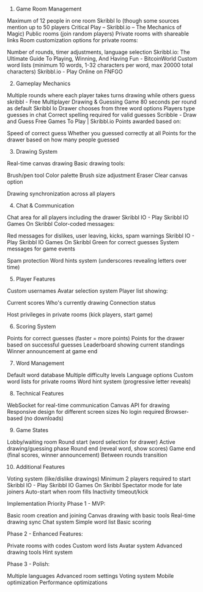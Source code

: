 1. Game Room Management

Maximum of 12 people in one room Skribbl Io (though some sources mention up to 50 players Critical Play – Skribbl.io – The Mechanics of Magic)
Public rooms (join random players)
Private rooms with shareable links
Room customization options for private rooms:

Number of rounds, timer adjustments, language selection Skribbl.io: The Ultimate Guide To Playing, Winning, And Having Fun - BitcoinWorld
Custom word lists (minimum 10 words, 1-32 characters per word, max 20000 total characters) Skribbl.io - Play Online on FNFGO



2. Gameplay Mechanics

Multiple rounds where each player takes turns drawing while others guess skribbl - Free Multiplayer Drawing & Guessing Game
80 seconds per round as default Skribbl Io
Drawer chooses from three word options
Players type guesses in chat
Correct spelling required for valid guesses Scribble - Draw and Guess Free Games To Play | Skribbl.io
Points awarded based on:

Speed of correct guess
Whether you guessed correctly at all
Points for the drawer based on how many people guessed



3. Drawing System

Real-time canvas drawing
Basic drawing tools:

Brush/pen tool
Color palette
Brush size adjustment
Eraser
Clear canvas option


Drawing synchronization across all players

4. Chat & Communication

Chat area for all players including the drawer Skribbl IO - Play Skribbl IO Games On Skribbl
Color-coded messages:

Red messages for dislikes, user leaving, kicks, spam warnings Skribbl IO - Play Skribbl IO Games On Skribbl
Green for correct guesses
System messages for game events


Spam protection
Word hints system (underscores revealing letters over time)

5. Player Features

Custom usernames
Avatar selection system
Player list showing:

Current scores
Who's currently drawing
Connection status


Host privileges in private rooms (kick players, start game)

6. Scoring System

Points for correct guesses (faster = more points)
Points for the drawer based on successful guesses
Leaderboard showing current standings
Winner announcement at game end

7. Word Management

Default word database
Multiple difficulty levels
Language options
Custom word lists for private rooms
Word hint system (progressive letter reveals)

8. Technical Features

WebSocket for real-time communication
Canvas API for drawing
Responsive design for different screen sizes
No login required
Browser-based (no downloads)

9. Game States

Lobby/waiting room
Round start (word selection for drawer)
Active drawing/guessing phase
Round end (reveal word, show scores)
Game end (final scores, winner announcement)
Between rounds transition

10. Additional Features

Voting system (like/dislike drawings)
Minimum 2 players required to start Skribbl IO - Play Skribbl IO Games On Skribbl
Spectator mode for late joiners
Auto-start when room fills
Inactivity timeout/kick

Implementation Priority
Phase 1 - MVP:

Basic room creation and joining
Canvas drawing with basic tools
Real-time drawing sync
Chat system
Simple word list
Basic scoring

Phase 2 - Enhanced Features:

Private rooms with codes
Custom word lists
Avatar system
Advanced drawing tools
Hint system

Phase 3 - Polish:

Multiple languages
Advanced room settings
Voting system
Mobile optimization
Performance optimizations